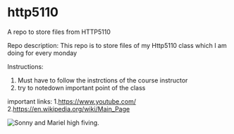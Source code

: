 # http5110
A repo to store files from HTTP5110

Repo description: This repo is to store files of my Http5110 class which I am doing for every monday

Instructions: 
1. Must have to follow the instrctions of the course instructor
2. try to notedown important point of the class

important links:
1.https://www.youtube.com/
2.https://en.wikipedia.org/wiki/Main_Page


![Sonny and Mariel high fiving.](https://content.codecademy.com/courses/learn-cpp/community-challenge/highfive.gif)
